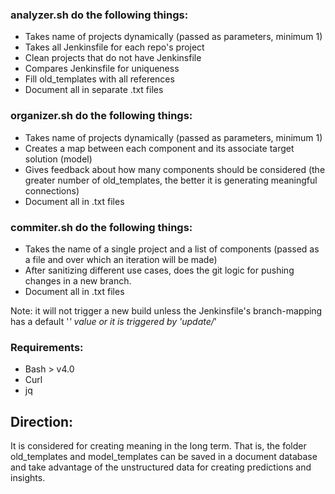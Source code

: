 ### analyzer.sh do the following things:

- Takes name of projects dynamically (passed as parameters, minimum 1)
- Takes all Jenkinsfile for each repo's project
- Clean projects that do not have Jenkinsfile
- Compares Jenkinsfile for uniqueness
- Fill old_templates with all references
- Document all in separate .txt files

### organizer.sh do the following things:

- Takes name of projects dynamically (passed as parameters, minimum 1)
- Creates a map between each component and its associate target solution (model)
- Gives feedback about how many components should be considered (the greater number of old_templates, the better it is generating meaningful connections) 
- Document all in .txt files

### commiter.sh do the following things:

- Takes the name of a single project and a list of components (passed as a file and over which an iteration will be made)
- After sanitizing different use cases, does the git logic for pushing changes in a new branch.
- Document all in .txt files

Note: it will not trigger a new build unless the Jenkinsfile's branch-mapping has a default '*' value or it is triggered by 'update/*'

### Requirements:
- Bash > v4.0
- Curl
- jq


## Direction:
It is considered for creating meaning in the long term. That is, the folder old_templates and model_templates can be saved in a document database and take advantage of the unstructured data for creating predictions and insights.
